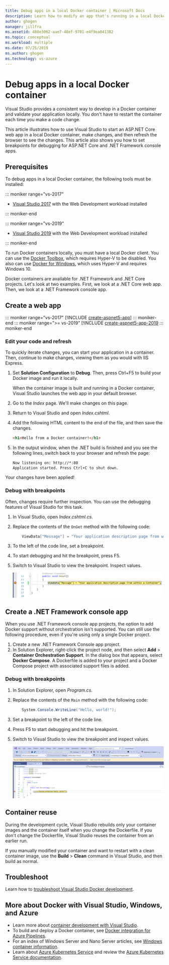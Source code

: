 ```yaml
---
title: Debug apps in a local Docker container | Microsoft Docs
description: Learn how to modify an app that's running in a local Docker container, refresh the container via Edit and Refresh, and then set debugging breakpoints.
author: ghogen
manager: jillfra
ms.assetid: 480e3062-aae7-48ef-9701-e4f9ea041382
ms.topic: conceptual
ms.workload: multiple
ms.date: 07/25/2019
ms.author: ghogen
ms.technology: vs-azure
---
```

# Debug apps in a local Docker container

Visual Studio provides a consistent way to develop in a Docker container and validate your application locally. You don't have to restart the container each time you make a code change.

This article illustrates how to use Visual Studio to start an ASP.NET Core web app in a local Docker container, make changes, and then refresh the browser to see the changes. This article also shows you how to set breakpoints for debugging for ASP.NET Core and .NET Framework console apps.

## Prerequisites

To debug apps in a local Docker container, the following tools must be installed:

::: moniker range="vs-2017"

* [Visual Studio 2017](https://visualstudio.microsoft.com/vs/older-downloads/?utm_medium=microsoft&utm_source=docs.microsoft.com&utm_campaign=vs+2017+download) with the Web Development workload installed

::: moniker-end

::: moniker range="vs-2019"

* [Visual Studio 2019](https://visualstudio.microsoft.com/downloads/?utm_medium=microsoft&utm_source=docs.microsoft.com&utm_campaign=inline+link&utm_content=download+vs2019) with the Web Development workload installed

::: moniker-end

To run Docker containers locally, you must have a local Docker client. You can use the [Docker Toolbox](https://www.docker.com/products/docker-toolbox), which requires Hyper-V to be disabled. You also can use [Docker for Windows](https://www.docker.com/get-docker), which uses Hyper-V and requires Windows 10. 

Docker containers are available for .NET Framework and .NET Core projects. Let's look at two examples. First, we look at a .NET Core web app. Then, we look at a .NET Framework console app.

## Create a web app

::: moniker range="vs-2017"
[!INCLUDE [create-aspnet5-app](../azure/includes/create-aspnet5-app.md)]
::: moniker-end
::: moniker range=">= vs-2019"
[!INCLUDE [create-aspnet5-app-2019](../azure/includes/vs-2019/create-aspnet5-app-2019.md)
::: moniker-end

### Edit your code and refresh

To quickly iterate changes, you can start your application in a container. Then, continue to make changes, viewing them as you would with IIS Express.

1. Set **Solution Configuration** to **Debug**. Then, press Ctrl+F5 to build your Docker image and run it locally.

    When the container image is built and running in a Docker container, Visual Studio launches the web app in your default browser.

2. Go to the *Index* page. We'll make changes on this page.
3. Return to Visual Studio and open *Index.cshtml*.
4. Add the following HTML content to the end of the file, and then save the changes.

    ```html
    <h1>Hello from a Docker container!</h1>
    ```

5. In the output window, when the .NET build is finished and you see the following lines, switch back to your browser and refresh the page:

   ```output
   Now listening on: http://*:80
   Application started. Press Ctrl+C to shut down.
   ```

Your changes have been applied!

### Debug with breakpoints

Often, changes require further inspection. You can use the debugging features of Visual Studio for this task.

1. In Visual Studio, open *Index.cshtml.cs*.
2. Replace the contents of the `OnGet` method with the following code:

   ```csharp
       ViewData["Message"] = "Your application description page from within a container";
   ```

3. To the left of the code line, set a breakpoint.
4. To start debugging and hit the breakpoint, press F5.
5. Switch to Visual Studio to view the breakpoint. Inspect values.

   ![Breakpoint](media/edit-and-refresh/breakpoint.png)

## Create a .NET Framework console app

When you use .NET Framework console app projects, the option to add Docker support without orchestration isn't supported. You can still use the following procedure, even if you're using only a single Docker project.

1. Create a new .NET Framework Console app project.
1. In Solution Explorer, right-click the project node, and then select **Add** > **Container Orchestration Support**.  In the dialog box that appears, select **Docker Compose**. A Dockerfile is added to your project and a Docker Compose project with associated support files is added.

### Debug with breakpoints

1. In Solution Explorer, open *Program.cs*.
2. Replace the contents of the `Main` method with the following code:

   ```csharp
       System.Console.WriteLine("Hello, world!");
   ```

3. Set a breakpoint to the left of the code line.
4. Press F5 to start debugging and hit the breakpoint.
5. Switch to Visual Studio to view the breakpoint and inspect values.

   ![Breakpoint](media/edit-and-refresh/breakpoint-console.png)

## Container reuse

During the development cycle, Visual Studio rebuilds only your container images and the container itself when you change the Dockerfile. If you don't change the Dockerfile, Visual Studio reuses the container from an earlier run.

If you manually modified your container and want to restart with a clean container image, use the **Build** > **Clean** command in Visual Studio, and then build as normal.

## Troubleshoot

Learn how to [troubleshoot Visual Studio Docker development](troubleshooting-docker-errors.md).

## More about Docker with Visual Studio, Windows, and Azure

* Learn more about [container development with Visual Studio](/visualstudio/containers).
* To build and deploy a Docker container, see [Docker integration for Azure Pipelines](https://aka.ms/dockertoolsforvsts).
* For an index of Windows Server and Nano Server articles, see [Windows container information](https://aka.ms/containers).
* Learn about [Azure Kubernetes Service](https://azure.microsoft.com/services/kubernetes-service/) and review the [Azure Kubernetes Service documentation](/azure/aks).
